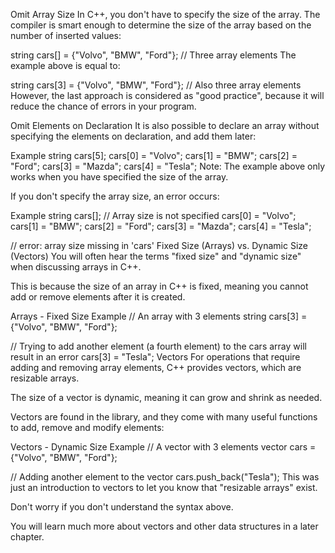 Omit Array Size
In C++, you don't have to specify the size of the array. The compiler is smart enough to determine the size of the array based on the number of inserted values:

string cars[] = {"Volvo", "BMW", "Ford"}; // Three array elements
The example above is equal to:

string cars[3] = {"Volvo", "BMW", "Ford"}; // Also three array elements
However, the last approach is considered as "good practice", because it will reduce the chance of errors in your program.

Omit Elements on Declaration
It is also possible to declare an array without specifying the elements on declaration, and add them later:

Example
string cars[5];
cars[0] = "Volvo";
cars[1] = "BMW";
cars[2] = "Ford";
cars[3] = "Mazda";
cars[4] = "Tesla";
Note: The example above only works when you have specified the size of the array.

If you don't specify the array size, an error occurs:

Example
string cars[];  // Array size is not specified
cars[0] = "Volvo";
cars[1] = "BMW";
cars[2] = "Ford";
cars[3] = "Mazda";
cars[4] = "Tesla";

// error: array size missing in 'cars'
Fixed Size (Arrays) vs. Dynamic Size (Vectors)
You will often hear the terms "fixed size" and "dynamic size" when discussing arrays in C++.

This is because the size of an array in C++ is fixed, meaning you cannot add or remove elements after it is created.

Arrays - Fixed Size Example
// An array with 3 elements
string cars[3] = {"Volvo", "BMW", "Ford"};

// Trying to add another element (a fourth element) to the cars array will result in an error
cars[3] = "Tesla";
Vectors
For operations that require adding and removing array elements, C++ provides vectors, which are resizable arrays.

The size of a vector is dynamic, meaning it can grow and shrink as needed.

Vectors are found in the <vector> library, and they come with many useful functions to add, remove and modify elements:

Vectors - Dynamic Size Example
// A vector with 3 elements
vector<string> cars = {"Volvo", "BMW", "Ford"};

// Adding another element to the vector
cars.push_back("Tesla");
This was just an introduction to vectors to let you know that "resizable arrays" exist.

Don't worry if you don't understand the syntax above.

You will learn much more about vectors and other data structures in a later chapter.